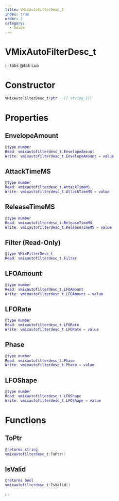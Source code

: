 ```yaml
---
title: VMixAutoFilterDesc_t
index: true
order: 2
category:
  - Guide
---
```


# VMixAutoFilterDesc_t

::: tabs
@tab Lua
# Constructor
```lua
VMixAutoFilterDesc_t(ptr --[[ string ]])
```
# Properties
## EnvelopeAmount 
```lua
@type number
Read: vmixautofilterdesc_t.EnvelopeAmount
Write: vmixautofilterdesc_t.EnvelopeAmount = value
```
## AttackTimeMS 
```lua
@type number
Read: vmixautofilterdesc_t.AttackTimeMS
Write: vmixautofilterdesc_t.AttackTimeMS = value
```
## ReleaseTimeMS 
```lua
@type number
Read: vmixautofilterdesc_t.ReleaseTimeMS
Write: vmixautofilterdesc_t.ReleaseTimeMS = value
```
## Filter (Read-Only)
```lua
@type VMixFilterDesc_t
Read: vmixautofilterdesc_t.Filter
```
## LFOAmount 
```lua
@type number
Read: vmixautofilterdesc_t.LFOAmount
Write: vmixautofilterdesc_t.LFOAmount = value
```
## LFORate 
```lua
@type number
Read: vmixautofilterdesc_t.LFORate
Write: vmixautofilterdesc_t.LFORate = value
```
## Phase 
```lua
@type number
Read: vmixautofilterdesc_t.Phase
Write: vmixautofilterdesc_t.Phase = value
```
## LFOShape 
```lua
@type number
Read: vmixautofilterdesc_t.LFOShape
Write: vmixautofilterdesc_t.LFOShape = value
```
# Functions
## ToPtr
```lua
@returns string
vmixautofilterdesc_t:ToPtr()
```
## IsValid
```lua
@returns bool
vmixautofilterdesc_t:IsValid()
```

:::